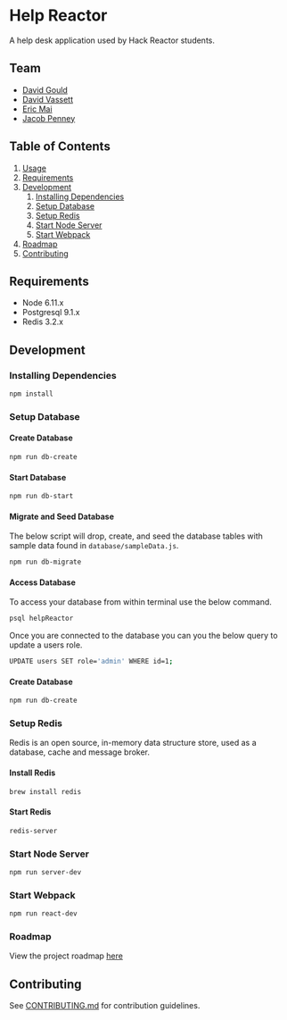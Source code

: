 # Help Reactor

A help desk application used by Hack Reactor students.

## Team

  - [David Gould](https://github.com/davidgould112)
  - [David Vassett](https://github.com/DavidVassett)
  - [Eric Mai](https://github.com/enmai1988)
  - [Jacob Penney](https://github.com/OneCent01)

## Table of Contents

1. [Usage](#Usage)
2. [Requirements](#requirements)
3. [Development](#development)
    1. [Installing Dependencies](#installing-dependencies)
    2. [Setup Database](#setup-redis)
    3. [Setup Redis](#setup-redis)
    4. [Start Node Server](#start-node-server)
    5. [Start Webpack](#start-webpack)
4. [Roadmap](#roadmap)
5. [Contributing](#contributing)

## Requirements

- Node 6.11.x
- Postgresql 9.1.x
- Redis 3.2.x

## Development

### Installing Dependencies

```sh
npm install
```

### Setup Database

#### Create Database

```sh
npm run db-create
```

#### Start Database

```sh
npm run db-start
```

#### Migrate and Seed Database

The below script will drop, create, and seed the database tables with sample data found in `database/sampleData.js`.

```sh
npm run db-migrate
```

#### Access Database

To access your database from within terminal use the below command.

```sh
psql helpReactor
```

Once you are connected to the database you can you the below query to update a users role.

```sh
UPDATE users SET role='admin' WHERE id=1;
```

#### Create Database

```sh
npm run db-create
```

### Setup Redis

Redis is an open source, in-memory data structure store, used as a database, cache and message broker.

#### Install Redis

```sh
brew install redis
```

#### Start Redis

```sh
redis-server
```

### Start Node Server

```sh
npm run server-dev
```

### Start Webpack

```sh
npm run react-dev
```

### Roadmap

View the project roadmap [here](LINK_TO_DOC)


## Contributing

See [CONTRIBUTING.md](CONTRIBUTING.md) for contribution guidelines.
